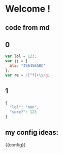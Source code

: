 
Welcome !
===

code from md
------------

0
---
```js
var lol = 123;
var jj = {
  bla: "456456ABC"
};
var re = /[^f]+\s/g;
```

1
---
```js
{
  "lol": "non",
  "sure?": 123
}
```


my config ideas:
---

{{config}}
